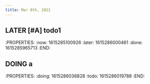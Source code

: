 ```yaml
---
title: Mar 8th, 2021
---
```


## LATER [#A] todo1
:PROPERTIES:
:now: 1615285100926
:later: 1615286000461
:done: 1615285965713
:END:
##
## DOING a
:PROPERTIES:
:doing: 1615286036828
:todo: 1615286019788
:END:
##
